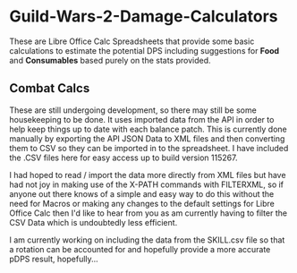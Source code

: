 # Guild-Wars-2-Damage-Calculators
These are Libre Office Calc Spreadsheets that provide some basic calculations to estimate the potential DPS including suggestions for **Food** and **Consumables** based purely on the stats provided.

## Combat Calcs

These are still undergoing development, so there may still be some housekeeping to be done. It uses imported data from the API in order to help keep things up to date with each balance patch. This is currently done manually by exporting the API JSON Data to XML files and then converting them to CSV so they can be imported in to the spreadsheet. I have included the .CSV files here for easy access up to build version 115267.

I had hoped to read / import the data more directly from XML files but have had not joy in making use of the X-PATH commands with FILTERXML, so if anyone out there knows of a simple and easy way to do this without the need for Macros or making any changes to the default settings for Libre Office Calc then I'd like to hear from you as am currently having to filter the CSV Data which is undoubtedly less efficient.

I am currently working on including the data from the SKILL.csv file so that a rotation can be accounted for and hopefully provide a more accurate pDPS result, hopefully...
